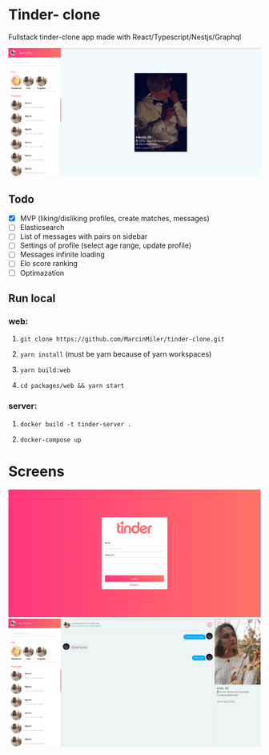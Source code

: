 # Tinder- clone

Fullstack tinder-clone app made with React/Typescript/Nestjs/Graphql

![app](./AppScreens/App.png)

## Todo

-   [x] MVP (liking/disliking profiles, create matches, messages)
-   [ ] Elasticsearch
-   [ ] List of messages with pairs on sidebar
-   [ ] Settings of profile (select age range, update profile)
-   [ ] Messages infinite loading
-   [ ] Elo score ranking
-   [ ] Optimazation

## Run local

### web:

1. `git clone https://github.com/MarcinMiler/tinder-clone.git`

2. `yarn install` (must be yarn because of yarn workspaces)

3. `yarn build:web`

4. `cd packages/web && yarn start`

### server:

1. `docker build -t tinder-server .`

2. `docker-compose up`

# Screens

![login](./AppScreens/Login.png)
![messages](./AppScreens/Messages.png)
